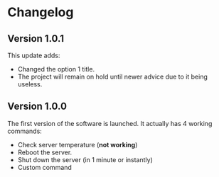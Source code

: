 # Changelog

## Version 1.0.1
This update adds:
- Changed the option 1 title.
- The project will remain on hold until newer advice due to it being useless.

## Version 1.0.0
The first version of the software is launched. It actually has 4 working commands:
- Check server temperature (**not working**)
- Reboot the server.
- Shut down the server (in 1 minute or instantly)
- Custom command

